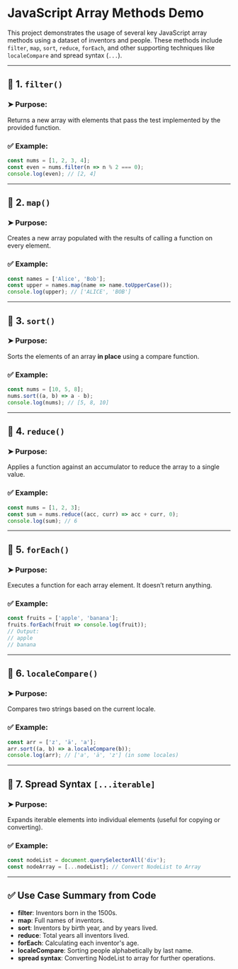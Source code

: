 # JavaScript Array Methods Demo

This project demonstrates the usage of several key JavaScript array methods using a dataset of inventors and people. These methods include `filter`, `map`, `sort`, `reduce`, `forEach`, and other supporting techniques like `localeCompare` and spread syntax (`...`).

---

## 📌 1. `filter()`
### ➤ Purpose:
Returns a new array with elements that pass the test implemented by the provided function.

### ✅ Example:
```js
const nums = [1, 2, 3, 4];
const even = nums.filter(n => n % 2 === 0);
console.log(even); // [2, 4]
```

---

## 📌 2. `map()`
### ➤ Purpose:
Creates a new array populated with the results of calling a function on every element.

### ✅ Example:
```js
const names = ['Alice', 'Bob'];
const upper = names.map(name => name.toUpperCase());
console.log(upper); // ['ALICE', 'BOB']
```

---

## 📌 3. `sort()`
### ➤ Purpose:
Sorts the elements of an array **in place** using a compare function.

### ✅ Example:
```js
const nums = [10, 5, 8];
nums.sort((a, b) => a - b);
console.log(nums); // [5, 8, 10]
```

---

## 📌 4. `reduce()`
### ➤ Purpose:
Applies a function against an accumulator to reduce the array to a single value.

### ✅ Example:
```js
const nums = [1, 2, 3];
const sum = nums.reduce((acc, curr) => acc + curr, 0);
console.log(sum); // 6
```

---

## 📌 5. `forEach()`
### ➤ Purpose:
Executes a function for each array element. It doesn’t return anything.

### ✅ Example:
```js
const fruits = ['apple', 'banana'];
fruits.forEach(fruit => console.log(fruit));
// Output:
// apple
// banana
```

---

## 📌 6. `localeCompare()`
### ➤ Purpose:
Compares two strings based on the current locale.

### ✅ Example:
```js
const arr = ['z', 'ä', 'a'];
arr.sort((a, b) => a.localeCompare(b));
console.log(arr); // ['a', 'ä', 'z'] (in some locales)
```

---

## 📌 7. Spread Syntax `[...iterable]`
### ➤ Purpose:
Expands iterable elements into individual elements (useful for copying or converting).

### ✅ Example:
```js
const nodeList = document.querySelectorAll('div');
const nodeArray = [...nodeList]; // Convert NodeList to Array
```

---

## ✅ Use Case Summary from Code
- **filter**: Inventors born in the 1500s.
- **map**: Full names of inventors.
- **sort**: Inventors by birth year, and by years lived.
- **reduce**: Total years all inventors lived.
- **forEach**: Calculating each inventor's age.
- **localeCompare**: Sorting people alphabetically by last name.
- **spread syntax**: Converting NodeList to array for further operations.
